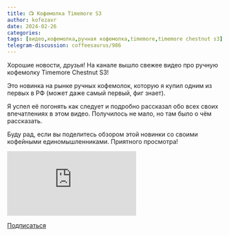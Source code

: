 ```yaml
---
title: 📺 Кофемолка Timemore S3
author: kofezavr
date: 2024-02-26
categories: 
tags: [видео,кофемолка,ручная кофемолка,timemore,timemore chestnut s3]
telegram-discussion: coffeesaurus/986
---
```

Хорошие новости, друзья! На канале вышло свежее видео про ручную кофемолку Timemore Chestnut S3!

Это новинка на рынке ручных кофемолок, которую я купил одним из первых в РФ (может даже самый первый, фиг знает). 

Я успел её погонять как следует и подробно рассказал обо всех своих впечатлениях в этом видео. Получилось не мало, но там было о чём рассказать.

Буду рад, если вы поделитесь обзором этой новинки со своими кофейными единомышленниками. Приятного просмотра!

<p><div class="youtube-wrapper"><iframe src="https://www.youtube.com/embed/FFfAX-kdghs" title="YouTube video player" frameborder="0" allow="accelerometer; autoplay; clipboard-write; encrypted-media; gyroscope; picture-in-picture" allowfullscreen></iframe></div></p>

<a class="play" href="https://www.youtube.com/c/Coffeesaurus?sub_confirmation=1"><i class="fab fa-youtube"></i> Подписаться</a>
